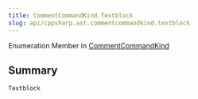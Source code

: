 ```yaml
---
title: CommentCommandKind.Textblock
slug: api/cppsharp.ast.commentcommandkind.textblock
---
```

Enumeration Member in [CommentCommandKind](/api/cppsharp/ast/commentcommandkind)

## Summary



```csharp
Textblock
```

